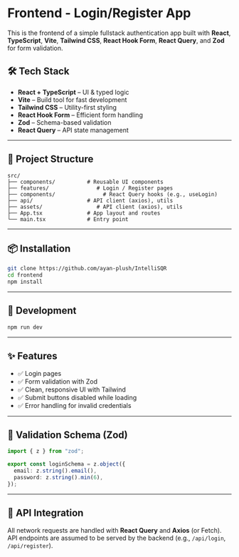 # Frontend - Login/Register App

This is the frontend of a simple fullstack authentication app built with **React**, **TypeScript**, **Vite**, **Tailwind CSS**, **React Hook Form**, **React Query**, and **Zod** for form validation.

## 🛠️ Tech Stack

- **React + TypeScript** – UI & typed logic
- **Vite** – Build tool for fast development
- **Tailwind CSS** – Utility-first styling
- **React Hook Form** – Efficient form handling
- **Zod** – Schema-based validation
- **React Query** – API state management

---

## 📁 Project Structure

```
src/
├── components/          # Reusable UI components
├── features/               # Login / Register pages
├── components/               # React Query hooks (e.g., useLogin)
├── api/                 # API client (axios), utils
├── assets/                 # API client (axios), utils
├── App.tsx              # App layout and routes
└── main.tsx             # Entry point
```

---

## 📦 Installation

```bash
git clone https://github.com/ayan-plush/IntelliSQR
cd frontend
npm install
```

---

## 🚀 Development

```bash
npm run dev
```

---

## ✨ Features

- ✅ Login pages
- ✅ Form validation with Zod
- ✅ Clean, responsive UI with Tailwind
- ✅ Submit buttons disabled while loading
- ✅ Error handling for invalid credentials

---

## 🧪 Validation Schema (Zod)

```ts
import { z } from "zod";

export const loginSchema = z.object({
  email: z.string().email(),
  password: z.string().min(6),
});
```

---

## 📡 API Integration

All network requests are handled with **React Query** and **Axios** (or Fetch). API endpoints are assumed to be served by the backend (e.g., `/api/login`, `/api/register`).
